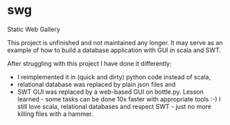 swg
===

Static Web Gallery

This project is unfinished and not maintained any longer. 
It may serve as an example of how to build a database application with GUI in scala and SWT.

After struggling with this project I have done it differently:
* I reimplemented it in (quick and dirty) python code instead of scala,
* relational database was replaced by plain json files and
* SWT GUI was replaced by a web-based GUI on bottle.py.
Lesson learned - some tasks can be done 10x faster with appropriate tools :-)
I still love scala, relational databases and respect SWT - just no more killing flies with a hammer.


